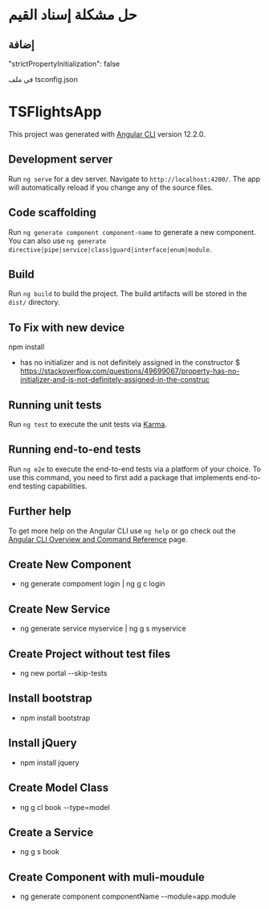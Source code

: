 # حل مشكلة إسناد القيم
## إضافة
"strictPropertyInitialization": false

في ملف tsconfig.json 


# TSFlightsApp

This project was generated with [Angular CLI](https://github.com/angular/angular-cli) version 12.2.0.

## Development server

Run `ng serve` for a dev server. Navigate to `http://localhost:4200/`. The app will automatically reload if you change any of the source files.

## Code scaffolding

Run `ng generate component component-name` to generate a new component. You can also use `ng generate directive|pipe|service|class|guard|interface|enum|module`.

## Build

Run `ng build` to build the project. The build artifacts will be stored in the `dist/` directory.

## To Fix with new device
npm install

- has no initializer and is not definitely assigned in the constructor
$ https://stackoverflow.com/questions/49699067/property-has-no-initializer-and-is-not-definitely-assigned-in-the-construc



## Running unit tests

Run `ng test` to execute the unit tests via [Karma](https://karma-runner.github.io).

## Running end-to-end tests

Run `ng e2e` to execute the end-to-end tests via a platform of your choice. To use this command, you need to first add a package that implements end-to-end testing capabilities.

## Further help

To get more help on the Angular CLI use `ng help` or go check out the [Angular CLI Overview and Command Reference](https://angular.io/cli) page.

## Create New Component
- ng generate compoment login | ng g c login

## Create New Service
- ng generate service myservice | ng g s myservice

## Create Project without test files
- ng new portal --skip-tests

## Install bootstrap
- npm install bootstrap

## Install jQuery
- npm install jquery

## Create Model Class
- ng g cl book --type=model

## Create a Service
- ng g s book

## Create Component with muli-moudule
- ng generate component componentName --module=app.module
